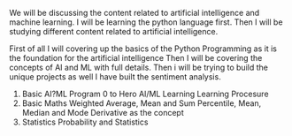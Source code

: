 We will be discussing the content related to artificial intelligence and machine learning.
I will be learning the python language first.
Then I will be studying different content related to artificial intelligence.

First of all I will covering up the basics of the Python Programming as it is the foundation for the artificial intelligence 
Then I will be covering the concepts of AI and ML with full details.
Then i will be trying to build the unique projects as well
I have built the sentiment analysis.
1. Basic AI?ML Program
0 to Hero AI/ML Learning Learning Procesure
1. Basic Maths
  Weighted Average, Mean and Sum
  Percentile, Mean, Median and Mode
  Derivative as the concept
2. Statistics
  Probability and Statistics 
